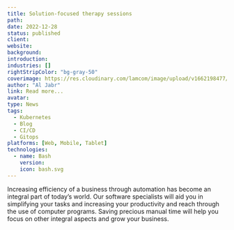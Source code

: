 ```yaml
---
title: Solution-focused therapy sessions
path:
date: 2022-12-28
status: published
client:
website:
background:
introduction:
industries: []
rightStripColor: "bg-gray-50"
coverimage: https://res.cloudinary.com/lamcom/image/upload/v1662198477/lamhouse/icon/appdevelopment_lc9nfw.png
author: "Al Jabr"
link: Read more...
avatar:
type: News
tags:
  - Kubernetes
  - Blog
  - CI/CD
  - Gitops
platforms: [Web, Mobile, Tablet]
technologies:
  - name: Bash
    version:
    icon: bash.svg
---
```


Increasing efficiency of a business through automation has become an integral part of today’s world. Our software specialists will aid you in simplifying your tasks and increasing your productivity and reach through the use of computer programs. Saving precious manual time will help you focus on other integral aspects and grow your business.

<!--more-->



